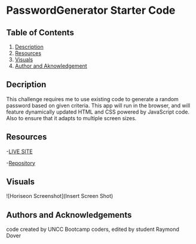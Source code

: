 # PasswordGenerator Starter Code

## Table of Contents

1. [Description](#description)
2. [Resources](#resources)
3. [Visuals](#visuals)
4. [Author and Aknowledgement](#author-and-aknowledgements)

## Decription
This challenge requires me to use existing code to generate a random password based on given criteria. This app will run in the browser, and will feature dynamically updated HTML and CSS powered by JavaScript code. Also to ensure that it adapts to multiple screen sizes.

## Resources

-[LIVE SITE](https://github.com/raydover/password-generator)

-[Repository](git@github.com:raydover/password-generator.git)

## Visuals

![Horiseon Screenshot](Insert Screen Shot)

## Authors and Acknowledgements

code created by UNCC Bootcamp coders, edited by student Raymond Dover